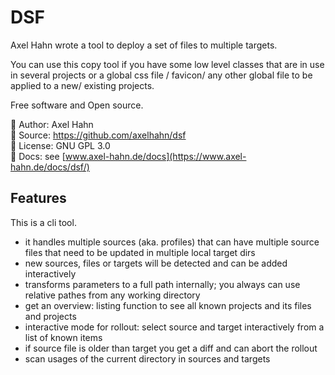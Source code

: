 # DSF

Axel Hahn wrote a tool to deploy a set of files to multiple targets.

You can use this copy tool if you have some low level classes that are in use in several projects or a global css file / favicon/ any other global file to be applied to a new/ existing projects.

Free software and Open source.

👤 Author: Axel Hahn \
📄 Source: <https://github.com/axelhahn/dsf> \
📜 License: GNU GPL 3.0 \
📗 Docs: see [www.axel-hahn.de/docs](https://www.axel-hahn.de/docs/dsf/)

## Features

This is a cli tool.

* it handles multiple sources (aka. profiles) that can have multiple source files that need to be updated in multiple local target dirs
* new sources, files or targets will be detected and can be added interactively
* transforms parameters to a full path internally; you always can use relative pathes from any working directory
* get an overview: listing function to see all known projects and its files and projects
* interactive mode for rollout: select source and target interactively from a list of known items
* if source file is older than target you get a diff and can abort the rollout
* scan usages of the current directory in sources and targets
